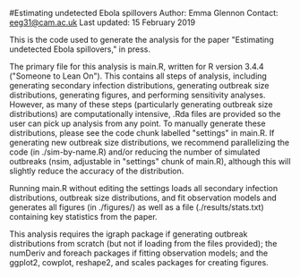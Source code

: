 #Estimating undetected Ebola spillovers
Author: Emma Glennon
Contact: eeg31@cam.ac.uk
Last updated: 15 February 2019

This is the code used to generate the analysis for the paper "Estimating undetected Ebola spillovers," in press.

The primary file for this analysis is main.R, written for R version 3.4.4 ("Someone to Lean On"). This contains all steps of analysis, including generating secondary infection distributions, generating outbreak size distributions, generating figures, and performing sensitivity analyses. However, as many of these steps (particularly generating outbreak size distributions) are computationally intensive, .Rda files are provided so the user can pick up analysis from any point. To manually generate these distributions, please see the code chunk labelled "settings" in main.R. If generating new outbreak size distributions, we recommend parallelizing the code (in ./sim-by-name.R) and/or reducing the number of simulated outbreaks (nsim, adjustable in "settings" chunk of main.R), although this will slightly reduce the accuracy of the distribution.

Running main.R without editing the settings loads all secondary infection distributions, outbreak size distributions, and fit observation models and generates all figures (in ./figures/) as well as a file (./results/stats.txt) containing key statistics from the paper. 

This analysis requires the igraph package if generating outbreak distributions from scratch (but not if loading from the files provided); the numDeriv and foreach packages if fitting observation models; and the ggplot2, cowplot, reshape2, and scales packages for creating figures.
